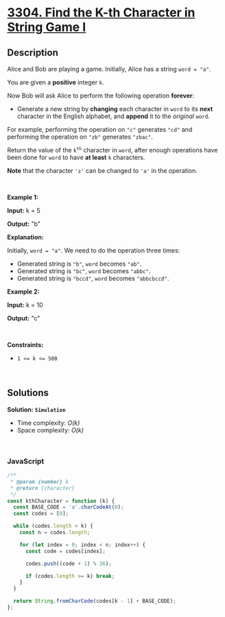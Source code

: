 # [3304. Find the K-th Character in String Game I](https://leetcode.com/problems/find-the-k-th-character-in-string-game-i)

## Description

<div class="elfjS" data-track-load="description_content"><p>Alice and Bob are playing a game. Initially, Alice has a string <code>word = "a"</code>.</p>

<p>You are given a <strong>positive</strong> integer <code>k</code>.</p>

<p>Now Bob will ask Alice to perform the following operation <strong>forever</strong>:</p>

<ul>
	<li>Generate a new string by <strong>changing</strong> each character in <code>word</code> to its <strong>next</strong> character in the English alphabet, and <strong>append</strong> it to the <em>original</em> <code>word</code>.</li>
</ul>

<p>For example, performing the operation on <code>"c"</code> generates <code>"cd"</code> and performing the operation on <code>"zb"</code> generates <code>"zbac"</code>.</p>

<p>Return the value of the <code>k<sup>th</sup></code> character in <code>word</code>, after enough operations have been done for <code>word</code> to have <strong>at least</strong> <code>k</code> characters.</p>

<p><strong>Note</strong> that the character <code>'z'</code> can be changed to <code>'a'</code> in the operation.</p>

<p>&nbsp;</p>
<p><strong class="example">Example 1:</strong></p>

<div class="example-block">
<p><strong>Input:</strong> <span class="example-io">k = 5</span></p>

<p><strong>Output:</strong> <span class="example-io">"b"</span></p>

<p><strong>Explanation:</strong></p>

<p>Initially, <code>word = "a"</code>. We need to do the operation three times:</p>

<ul>
	<li>Generated string is <code>"b"</code>, <code>word</code> becomes <code>"ab"</code>.</li>
	<li>Generated string is <code>"bc"</code>, <code>word</code> becomes <code>"abbc"</code>.</li>
	<li>Generated string is <code>"bccd"</code>, <code>word</code> becomes <code>"abbcbccd"</code>.</li>
</ul>
</div>

<p><strong class="example">Example 2:</strong></p>

<div class="example-block">
<p><strong>Input:</strong> <span class="example-io">k = 10</span></p>

<p><strong>Output:</strong> <span class="example-io">"c"</span></p>
</div>

<p>&nbsp;</p>
<p><strong>Constraints:</strong></p>

<ul>
	<li><code>1 &lt;= k &lt;= 500</code></li>
</ul>
</div>

<p>&nbsp;</p>

## Solutions

**Solution: `Simulation`**

- Time complexity: <em>O(k)</em>
- Space complexity: <em>O(k)</em>

<p>&nbsp;</p>

### **JavaScript**

```js
/**
 * @param {number} k
 * @return {character}
 */
const kthCharacter = function (k) {
  const BASE_CODE = 'a'.charCodeAt(0);
  const codes = [0];

  while (codes.length < k) {
    const n = codes.length;

    for (let index = 0; index < n; index++) {
      const code = codes[index];

      codes.push((code + 1) % 26);

      if (codes.length >= k) break;
    }
  }

  return String.fromCharCode(codes[k - 1] + BASE_CODE);
};
```
